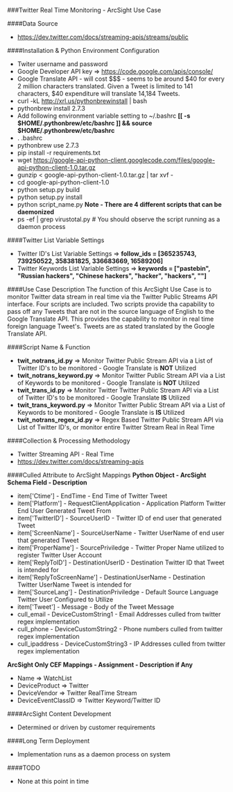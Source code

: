 ###Twitter Real Time Monitoring - ArcSight Use Case

####Data Source
- https://dev.twitter.com/docs/streaming-apis/streams/public

####Installation & Python Environment Configuration
- Twiter username and password 
- Google Developer API key => https://code.google.com/apis/console/
- Google Translate API - will cost $$$ - seems to be around $40 for every 2 million characters translated. 
Given a Tweet is limited to 141 characters, $40 expenditure will translate 14,184 Tweets. 
- curl -kL http://xrl.us/pythonbrewinstall | bash
- pythonbrew install 2.7.3
- Add following environment variable setting to ~/.bashrc
**[[ -s $HOME/.pythonbrew/etc/bashrc ]] && source $HOME/.pythonbrew/etc/bashrc**
- . .bashrc
- pythonbrew use 2.7.3
- pip install -r requirements.txt
- wget https://google-api-python-client.googlecode.com/files/google-api-python-client-1.0.tar.gz
- gunzip < google-api-python-client-1.0.tar.gz | tar xvf -
- cd google-api-python-client-1.0
- python setup.py build
- python setup.py install
- python script_name.py **Note - There are 4 different scripts that can be daemonized**
- ps -ef | grep virustotal.py # You should observe the script running as a daemon process

####Twitter List Variable Settings
- Twitter ID's List Variable Settings => **follow_ids = [365235743, 739250522, 358381825, 336683669, 16589206]**
- Twitter Keywords List Variable Settings => **keywords = ["pastebin", "Russian hackers", "Chinese hackers", "hacker", "hackers", ""]**

####Use Case Description
The function of this ArcSight Use Case is to monitor Twitter data stream in real time via the Twitter Public Streams API interface. 
Four scripts are included. Two scripts provide tha capability to pass off any Tweets that are not in the source language of English to the Google Translate API. 
This provides the capability to monitor in real time foreign language Tweet's. Tweets are as stated translated by the Google Translate API. 

####Script Name & Function
- **twit_notrans_id.py** => Monitor Twitter Public Stream API via a List of Twitter ID's to be monitored - Google Translate is **NOT** Utilized 
- **twit_notrans_keyword.py** => Monitor Twitter Public Stream API via a List of Keywords to be monitored - Google Translate is **NOT** Utilized
- **twit_trans_id.py** => Monitor Twitter Twitter Public Stream API via a List of Twitter ID's to be monitored - Google Translate **IS** Utilized
- **twit_trans_keyword.py** => Monitor Twitter Public Stream API via a List of Keywords to be monitored - Google Translate is **IS** Utilized
- **twit_notrans_regex_id.py** => Regex Based Twitter Public Stream API via List of Twitter ID's, or monitor entire Twitter Stream Real in Real Time

####Collection & Processing Methodology 
- Twitter Streaming API - Real Time 
- https://dev.twitter.com/docs/streaming-apis

####Culled Attribute to ArcSight Mappings 
**Python Object - ArcSight Schema Field - Description**
- item['Ctime'] - EndTime - End Time of Twitter Tweet 
- item['Platform'] - RequestClientApplication - Application Platform Twitter End User Generated Tweet From
- item['TwitterID'] - SourceUserID - Twitter ID of end user that generated Tweet
- item['ScreenName'] - SourceUserName - Twitter UserName of end user that generated Tweet
- item['ProperName'] - SourcePriviledge - Twitter Proper Name utilized to register Twitter User Account 
- item['ReplyToID'] - DestinationUserID - Destination Twitter ID that Tweet is intended for
- item['ReplyToScreenName'] - DestinationUserName - Destination Twitter UserName Tweet is intended for
- item['SourceLang'] - DestinationPriviledge - Default Source Language Twitter User Configured to Utilize 
- item['Tweet'] - Message - Body of the Tweet Message
- cull_email - DeviceCustomString1 - Email Addresses culled from twitter regex implementation
- cull_phone - DeviceCustomString2 - Phone numbers culled from twitter regex implementation
- cull_ipaddress - DeviceCustomString3 - IP Addresses culled from twitter regex implementation  

**ArcSight Only CEF Mappings - Assignment - Description if Any**
- Name =>  WatchList
- DeviceProduct => Twitter 
- DeviceVendor => Twitter RealTime Stream
- DeviceEventClassID => Twitter Keyword/Twitter ID

####ArcSight Content Development
- Determined or driven by customer requirements 

####Long Term Deployment 
- Implementation runs as a daemon process on system

####TODO
- None at this point in time
 
